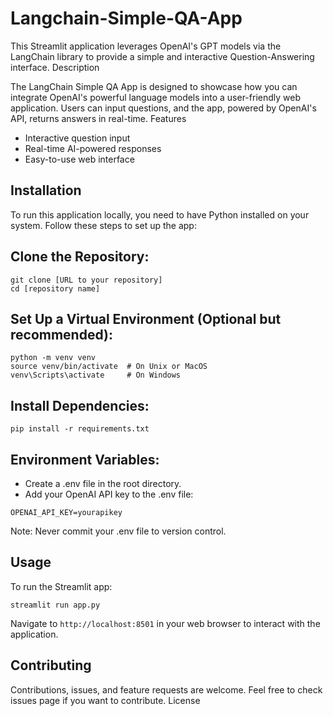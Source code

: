 # Langchain-Simple-QA-App

This Streamlit application leverages OpenAI's GPT models via the LangChain library to provide a simple and interactive Question-Answering interface.
Description

The LangChain Simple QA App is designed to showcase how you can integrate OpenAI's powerful language models into a user-friendly web application. 
Users can input questions, and the app, powered by OpenAI's API, returns answers in real-time.
Features
- Interactive question input
- Real-time AI-powered responses
- Easy-to-use web interface

## Installation

To run this application locally, you need to have Python installed on your system. Follow these steps to set up the app:

## Clone the Repository:

```
git clone [URL to your repository]
cd [repository name]
```
## Set Up a Virtual Environment (Optional but recommended):

```
python -m venv venv
source venv/bin/activate  # On Unix or MacOS
venv\Scripts\activate     # On Windows
```
## Install Dependencies:
```
pip install -r requirements.txt
```
## Environment Variables:

- Create a .env file in the root directory.
- Add your OpenAI API key to the .env file:

`OPENAI_API_KEY=yourapikey`

Note: Never commit your .env file to version control.

## Usage

To run the Streamlit app:


`streamlit run app.py`

Navigate to `http://localhost:8501` in your web browser to interact with the application.

## Contributing

Contributions, issues, and feature requests are welcome. Feel free to check issues page if you want to contribute.
License
